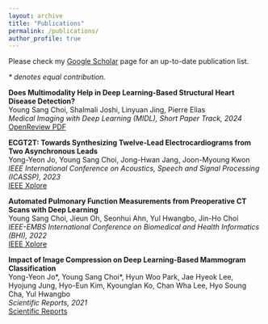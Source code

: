 ```yaml
---
layout: archive
title: "Publications"
permalink: /publications/
author_profile: true
---
```


Please check my [Google Scholar](https://scholar.google.com/citations?user=cX-zhzAAAAAJ) page for an up-to-date publication list.

*\* denotes equal contribution.*

**Does Multimodality Help in Deep Learning-Based Structural Heart Disease Detection?**\
Young Sang Choi, Shalmali Joshi, Linyuan Jing, Pierre Elias\
*Medical Imaging with Deep Learning (MIDL), Short Paper Track, 2024*\
[OpenReview PDF](https://openreview.net/pdf?id=sMiSQP8zmr)

**ECGT2T: Towards Synthesizing Twelve-Lead Electrocardiograms from Two Asynchronous Leads**\
Yong-Yeon Jo, Young Sang Choi, Jong-Hwan Jang, Joon-Myoung Kwon\
*IEEE International Conference on Acoustics, Speech and Signal Processing (ICASSP), 2023*\
[IEEE Xplore](https://ieeexplore.ieee.org/abstract/document/10095013/)

**Automated Pulmonary Function Measurements from Preoperative CT Scans with Deep Learning**\
Young Sang Choi, Jieun Oh, Seonhui Ahn, Yul Hwangbo, Jin-Ho Choi\
*IEEE-EMBS International Conference on Biomedical and Health Informatics (BHI), 2022*\
[IEEE Xplore](https://ieeexplore.ieee.org/abstract/document/9926796/)

**Impact of Image Compression on Deep Learning-Based Mammogram Classification**\
Yong-Yeon Jo\*, Young Sang Choi\*, Hyun Woo Park, Jae Hyeok Lee, Hyojung Jung, Hyo-Eun Kim, Kyounglan Ko, Chan Wha Lee, Hyo Soung Cha, Yul Hwangbo\
*Scientific Reports, 2021*\
[Scientific Reports](https://www.nature.com/articles/s41598-021-86726-w)


